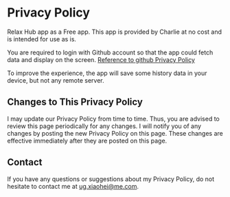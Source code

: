 # Privacy Policy

Relax Hub app as a Free app. This app is provided by Charlie at no cost and is intended for use as is.

You are required to login with Github account so that the app could fetch data and display on the screen. [Reference to github Privacy Policy](https://help.github.com/en/github/site-policy/github-privacy-statement)

To improve the experience, the app will save some history data in your device, but not any remote server.

## Changes to This Privacy Policy

I may update our Privacy Policy from time to time. Thus, you are advised to review this page periodically for any changes. I will notify you of any changes by posting the new Privacy Policy on this page. These changes are effective immediately after they are posted on this page.

## Contact

If you have any questions or suggestions about my Privacy Policy, do not hesitate to contact me at ug.xiaohei@me.com.
